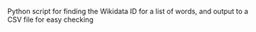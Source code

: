 Python script for finding the Wikidata ID for a list of words, and output to a CSV file for easy checking
